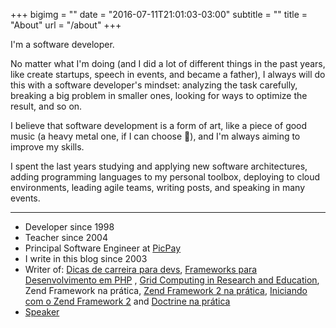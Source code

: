 +++
bigimg = ""
date = "2016-07-11T21:01:03-03:00"
subtitle = ""
title = "About"
url = "/about"
+++

I'm a software developer.

No matter what I'm doing (and I did a lot of different things in the past years, like create startups, speech in events, and became a father), I always will do this with a software developer's mindset: analyzing the task carefully, breaking a big problem in smaller ones, looking for ways to optimize the result, and so on.

I believe that software development is a form of art, like a piece of good music (a heavy metal one, if I can choose 🤘), and I'm always aiming to improve my skills.

I spent the last years studying and applying new software architectures, adding programming languages to my personal toolbox, deploying to cloud environments, leading agile teams, writing posts, and speaking in many events.

--- 

* Developer since 1998
* Teacher since 2004
* Principal Software Engineer at [PicPay](https://picpay.com)
* I write in this blog since 2003
* Writer of: [Dicas de carreira para devs](/post/2022-08-30-nova-versao-ebook/), [Frameworks para Desenvolvimento em PHP](https://novatec.com.br/livros/frameworks-para-desenvolvimento-em-php/) , [Grid Computing in Research and Education](https://www.oreilly.com/library/view/grid-computing-in/0738491756/), Zend Framework na prática, [Zend Framework 2 na prática](https://leanpub.com/zend-framework2-na-pratica), [Iniciando com o Zend Framework 2](https://leanpub.com/iniciando-zf2) and [Doctrine na prática](http://leanpub.com/doctrine-na-pratica)
* [Speaker](/palestras)
